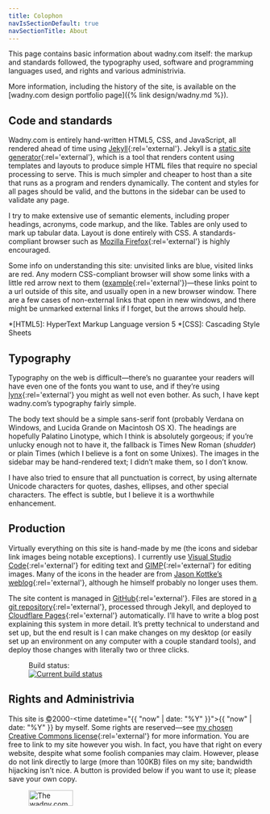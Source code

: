 ```yaml
---
title: Colophon
navIsSectionDefault: true
navSectionTitle: About
---
```

This page contains basic information about wadny.com itself: the markup and standards followed, the typography used, software and programming languages used, and rights and various administrivia.

More information, including the history of the site, is available on the [wadny.com design portfolio page]({% link design/wadny.md %}).

## Code and standards
Wadny.com is entirely hand-written HTML5, CSS, and JavaScript, all rendered ahead of time using [Jekyll](https://jekyllrb.com/){:rel='external'}. Jekyll is a [static site generator](https://davidwalsh.name/introduction-static-site-generators "Basic explanation of static site generators"){:rel='external'}, which is a tool that renders content using templates and layouts to produce simple HTML files that require no special processing to serve. This is much simpler and cheaper to host than a site that runs as a program and renders dynamically. The content and styles for all pages should be valid, and the buttons in the sidebar can be used to validate any page.

I try to make extensive use of semantic elements, including proper headings, acronyms, code markup, and the like. Tables are only used to mark up tabular data. Layout is done entirely with CSS. A standards-compliant browser such as [Mozilla Firefox](https://www.mozilla.org/){:rel='external'} is highly encouraged.

Some info on understanding this site: unvisited links are blue, visited links are red. Any modern CSS-compliant browser will show some links with a little red arrow next to them ([example](# "Sample external link"){:rel='external'})—these links point to a url outside of this site, and usually open in a new browser window. There are a few cases of non-external links that open in new windows, and there might be unmarked external links if I forget, but the arrows should help.

*[HTML5]: HyperText Markup Language version 5
*[CSS]: Cascading Style Sheets

## Typography
Typography on the web is difficult—there’s no guarantee your readers will have even one of the fonts you want to use, and if they’re using [lynx](https://lynx.browser.org/ "The lynx web browser"){:rel='external'} you might as well not even bother. As such, I have kept wadny.com’s typography fairly simple.

The body text should be a simple sans-serif font (probably Verdana on Windows, and Lucida Grande on Macintosh OS X). The headings are hopefully Palatino Linotype, which I think is absolutely gorgeous; if you’re unlucky enough not to have it, the fallback is Times New Roman (*shudder*) or plain Times (which I believe is a font on some Unixes). The images in the sidebar may be hand-rendered text; I didn’t make them, so I don’t know.

I have also tried to ensure that all punctuation is correct, by using alternate Unicode characters for quotes, dashes, ellipses, and other special characters. The effect is subtle, but I believe it is a worthwhile enhancement.

## Production
Virtually everything on this site is hand-made by me (the icons and sidebar link images being notable exceptions). I currently use [Visual Studio Code](https://code.visualstudio.com/){:rel='external'} for editing text and [GIMP](https://www.gimp.org/ "GNU Image Manipulation Program"){:rel='external'} for editing images. Many of the icons in the header are from [Jason Kottke’s weblog](https://www.kottke.org/){:rel='external'}, although he himself probably no longer uses them.

The site content is managed in [GitHub](https://github.com/){:rel='external'}. Files are stored in [a git repository](https://github.com/qidydl/wadny/ "The wadny.com Git repository"){:rel='external'}, processed through Jekyll, and deployed to [Cloudflare Pages](https://pages.cloudflare.com/){:rel='external'} automatically. I’ll have to write a blog post explaining this system in more detail. It’s pretty technical to understand and set up, but the end result is I can make changes on my desktop (or easily set up an environment on any computer with a couple standard tools), and deploy those changes with literally two or three clicks.

<figure class="clean">
    <figcaption>Build status:</figcaption>
    <a href="https://github.com/qidydl/wadny/actions" rel="external" class="noex">
        <img src="https://github.com/qidydl/wadny/workflows/build/badge.svg" alt="Current build status">
    </a>
</figure>

## Rights and Administrivia
This site is <abbr title="Copyright">©</abbr><time datetime="2000">2000</time>-<time datetime="{{ "now" | date: "%Y" }}">{{ "now" | date: "%Y" }}</time> by myself. Some rights are reserved—see [my chosen Creative Commons license](https://creativecommons.org/licenses/by-nc-sa/4.0/){:rel='external'} for more information. You are free to link to my site however you wish. In fact, you have that right on every website, despite what some foolish companies may claim. However, please do not link directly to large (more than 100KB) files on my site; bandwidth hijacking isn’t nice. A button is provided below if you want to use it; please save your own copy.

<figure><img src="{% link graphics/button.png %}" width="88" height="31" alt="The wadny.com link button"></figure>